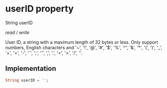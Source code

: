 


# userID property







String userID
  
_<span class="feature">read / write</span>_



<p>User ID, a string with a maximum length of 32 bytes or less. Only support numbers, English characters and '~', '!', '@', '#', '$', '%', '^', '&amp;', '*', '(', ')', '_', '+', '=', '-', '`', ';', '’', ',', '.', '&lt;', '&gt;', '/', ''.</p>



## Implementation

```dart
String userID = '';
```







